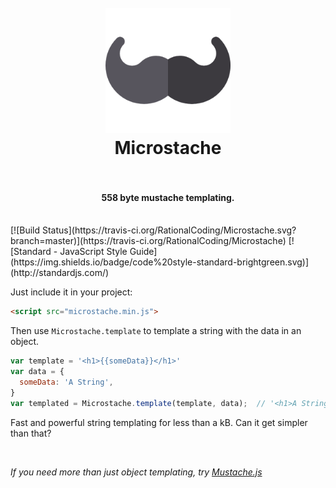 <h1 align="center">
  <br>
  <a href="#"><img src="https://github.com/RationalCoding/Microstache/raw/master/src/logo.png" alt="HyperHost" width="200"></a>
  <br>
  Microstache
  <br>
  <br>
</h1>
<h4 align="center">558 byte mustache templating.</h4>
<br>
[![Build Status](https://travis-ci.org/RationalCoding/Microstache.svg?branch=master)](https://travis-ci.org/RationalCoding/Microstache) [![Standard - JavaScript Style Guide](https://img.shields.io/badge/code%20style-standard-brightgreen.svg)](http://standardjs.com/)

Just include it in your project:
```html
<script src="microstache.min.js">
```

Then use `Microstache.template` to template a string with the data in an object.  
```javascript
var template = '<h1>{{someData}}</h1>'
var data = {
  someData: 'A String',
}
var templated = Microstache.template(template, data);  // '<h1>A String</h1>'
```

Fast and powerful string templating for less than a kB. Can it get simpler than that?  

<br>

*If you need more than just object templating, try [Mustache.js](https://github.com/janl/mustache.js)*

